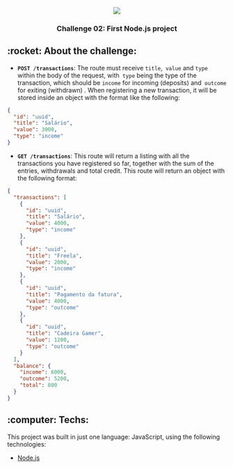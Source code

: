 <div align="center"> 
  <img src="https://camo.githubusercontent.com/8c13dc2618dbd7f76d1d574350b98fdee1335ce5/68747470733a2f2f726f636b6574736561742d63646e2e73332d73612d656173742d312e616d617a6f6e6177732e636f6d2f626f6f7463616d702d6865616465722e706e67" />
 </div>
 
<h3 align="center">
  Challenge 02: First Node.js project
</h3>


<p align="center">
</p>

<div>
  <h2> :rocket: About the challenge: </h2>
  
  

  - **`POST /transactions`**: The route must receive `title`,` value` and `type` within the body of the request, with` type` being the type of the transaction, which should be `income` for incoming (deposits) and` outcome` for exiting (withdrawn) . When registering a new transaction, it will be stored inside an object with the format like the following:

```json
{
  "id": "uuid",
  "title": "Salário",
  "value": 3000,
  "type": "income"
}
```

- **`GET /transactions`**: This route will return a listing with all the transactions you have registered so far, together with the sum of the entries, withdrawals and total credit. This route will return an object with the following format:

```json
{
  "transactions": [
    {
      "id": "uuid",
      "title": "Salário",
      "value": 4000,
      "type": "income"
    },
    {
      "id": "uuid",
      "title": "Freela",
      "value": 2000,
      "type": "income"
    },
    {
      "id": "uuid",
      "title": "Pagamento da fatura",
      "value": 4000,
      "type": "outcome"
    },
    {
      "id": "uuid",
      "title": "Cadeira Gamer",
      "value": 1200,
      "type": "outcome"
    }
  ],
  "balance": {
    "income": 6000,
    "outcome": 5200,
    "total": 800
  }
}
```
</div>

<div>
  <h2> :computer: Techs: </h2>
   <p> This project was built in just one language: JavaScript, using the following technologies:

   -   [Node.js](https://nodejs.org/en/)
  </p>
</div>

